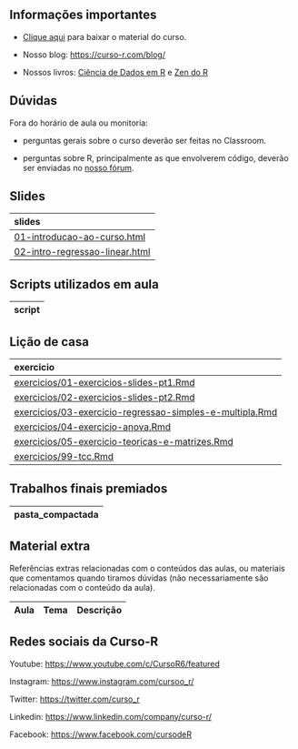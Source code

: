 
<!-- README.md is generated from README.Rmd. Please edit that file -->

## Informações importantes

-   [Clique
    aqui](https://github.com/curso-r/main-regressao-linear/raw/master/material_do_curso.zip)
    para baixar o material do curso.

-   Nosso blog: <https://curso-r.com/blog/>

-   Nossos livros: [Ciência de Dados em R](https://livro.curso-r.com/) e
    [Zen do R](https://curso-r.github.io/zen-do-r/)

## Dúvidas

Fora do horário de aula ou monitoria:

-   perguntas gerais sobre o curso deverão ser feitas no Classroom.

-   perguntas sobre R, principalmente as que envolverem código, deverão
    ser enviadas no [nosso fórum](https://discourse.curso-r.com/).

## Slides

| slides                                                                                                                  |
|:------------------------------------------------------------------------------------------------------------------------|
| [01-introducao-ao-curso.html](https://curso-r.github.io/main-regressao-linear/slides/01-introducao-ao-curso.html)       |
| [02-intro-regressao-linear.html](https://curso-r.github.io/main-regressao-linear/slides/02-intro-regressao-linear.html) |

## Scripts utilizados em aula

| script |
|:-------|

## Lição de casa

| exercicio                                                                                                                                                            |
|:---------------------------------------------------------------------------------------------------------------------------------------------------------------------|
| [exercicios/01-exercicios-slides-pt1.Rmd](https://curso-r.github.io/main-regressao-linear/exercicios/01-exercicios-slides-pt1.Rmd)                                   |
| [exercicios/02-exercicios-slides-pt2.Rmd](https://curso-r.github.io/main-regressao-linear/exercicios/02-exercicios-slides-pt2.Rmd)                                   |
| [exercicios/03-exercicio-regressao-simples-e-multipla.Rmd](https://curso-r.github.io/main-regressao-linear/exercicios/03-exercicio-regressao-simples-e-multipla.Rmd) |
| [exercicios/04-exercicio-anova.Rmd](https://curso-r.github.io/main-regressao-linear/exercicios/04-exercicio-anova.Rmd)                                               |
| [exercicios/05-exercicio-teoricas-e-matrizes.Rmd](https://curso-r.github.io/main-regressao-linear/exercicios/05-exercicio-teoricas-e-matrizes.Rmd)                   |
| [exercicios/99-tcc.Rmd](https://curso-r.github.io/main-regressao-linear/exercicios/99-tcc.Rmd)                                                                       |

## Trabalhos finais premiados

| pasta_compactada |
|:-----------------|

## Material extra

Referências extras relacionadas com o conteúdos das aulas, ou materiais
que comentamos quando tiramos dúvidas (não necessariamente são
relacionadas com o conteúdo da aula).

| Aula | Tema | Descrição |
|:-----|:-----|:----------|

## Redes sociais da Curso-R

Youtube: <https://www.youtube.com/c/CursoR6/featured>

Instagram: <https://www.instagram.com/cursoo_r/>

Twitter: <https://twitter.com/curso_r>

Linkedin: <https://www.linkedin.com/company/curso-r/>

Facebook: <https://www.facebook.com/cursodeR>
